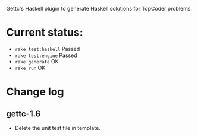 Gettc's Haskell plugin to generate Haskell solutions for TopCoder problems.

# Current status:

* `rake test:haskell` Passed
* `rake test:engine` Passed
* `rake generate` OK
* `rake run` OK

# Change log

## gettc-1.6

* Delete the unit test file in template.